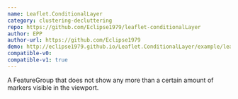 ```yaml
---
name: Leaflet.ConditionalLayer
category: clustering-decluttering
repo: https://github.com/Eclipse1979/leaflet-conditionalLayer
author: EPP
author-url: https://github.com/Eclipse1979
demo: http://eclipse1979.github.io/Leaflet.ConditionalLayer/example/leaflet-conditionalLayer2.html
compatible-v0:
compatible-v1: true
---
```


A FeatureGroup that does not show any more than a certain amount of markers visible in the viewport.
